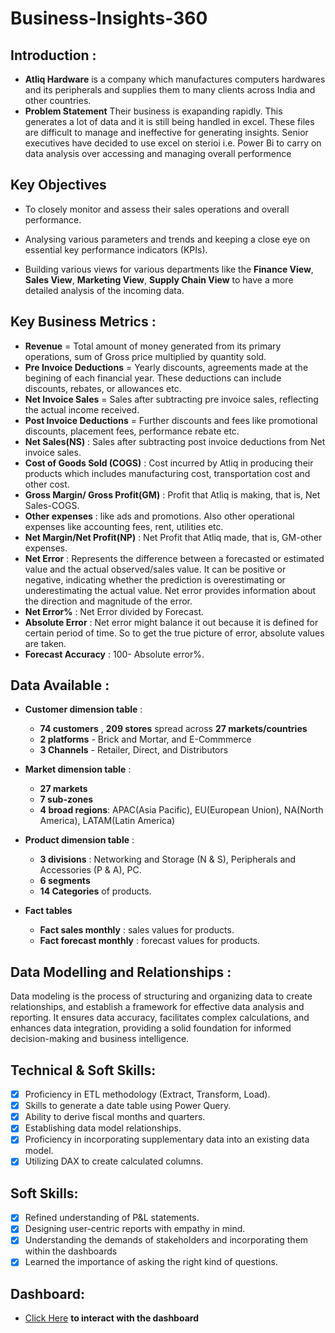 
# Business-Insights-360
## Introduction :


- **Atliq Hardware** is a company which manufactures computers hardwares and its peripherals and supplies them to many clients across India and other countries.
-  **Problem Statement**  Their business is exapanding rapidly. This generates a lot of data and it is still being handled in excel. These files are difficult to manage and ineffective for generating insights. Senior executives have decided to use excel on sterioi i.e. Power Bi to carry on data analysis over accessing and managing overall performence

 ## Key Objectives
 - To closely monitor and assess their sales operations and overall performance.

 - Analysing various parameters and trends and keeping a close eye on essential key performance indicators (KPIs).

 - Building various views for various departments like the **Finance View**, **Sales View**, **Marketing View**, **Supply Chain View** to have a more detailed analysis of the incoming data.

## Key Business Metrics :

- **Revenue** =  Total amount of money generated from its primary operations, sum of Gross price multiplied by quantity sold.
- **Pre Invoice Deductions** = Yearly discounts, agreements made at the begining of each financial year. These deductions can include discounts, rebates, or allowances etc.
- **Net Invoice Sales** = Sales after subtracting pre invoice sales, reflecting the actual income received.
- **Post Invoice Deductions** = Further discounts and fees like promotional discounts, placement fees, performance rebate etc.
- **Net Sales(NS)** : Sales after subtracting post invoice deductions from Net invoice sales.
- **Cost of Goods Sold (COGS)** : Cost incurred by Atliq in producing their products which includes manufacturing cost, transportation cost and other cost.
- **Gross Margin/ Gross Profit(GM)** : Profit that Atliq is making, that is, Net Sales-COGS.
- **Other expenses** : like ads and promotions. Also other operational expenses like accounting fees, rent, utilities etc.
- **Net Margin/Net Profit(NP)** : Net Profit that Atliq made, that is, GM-other expenses.
- **Net Error** : Represents the difference between a forecasted or estimated value and the actual observed/sales value. It can be positive or negative, indicating whether the prediction is overestimating or underestimating the actual value. Net error provides information about the direction and magnitude of the error.
- **Net Error%** : Net Error divided by Forecast.
- **Absolute Error** : Net error might balance it out because it is defined for certain period of time. So to get the true picture of error, absolute values are taken.
- **Forecast Accuracy** : 100- Absolute error%.

## Data Available :
- **Customer dimension table** :
    - **74 customers** , **209 stores** spread across **27 markets/countries**
    - **2 platforms** - Brick and Mortar, and E-Commmerce
    - **3 Channels** - Retailer, Direct, and Distributors

- **Market dimension table** :
    - **27 markets**
    - **7 sub-zones**
    - **4 broad regions**: APAC(Asia Pacific), EU(European Union), NA(North America), LATAM(Latin America)

- **Product dimension table** :
    - **3 divisions** : Networking and Storage (N & S), Peripherals and Accessories (P & A), PC.
    - **6 segments**
    - **14 Categories** of products.

- **Fact tables**
    - **Fact sales monthly** : sales values for products.
    - **Fact forecast monthly** : forecast values for products.

## Data Modelling and Relationships :
Data modeling is the process of structuring and organizing data to create relationships, and establish a framework for effective data analysis and reporting. It ensures data accuracy, facilitates complex calculations, and enhances data integration, providing a solid foundation for informed decision-making and business intelligence.

## Technical & Soft Skills:
- [x]	Proficiency in ETL methodology (Extract, Transform, Load).
- [x]	Skills to generate a date table using Power Query.
- [x]	Ability to derive fiscal months and quarters.
- [x]	Establishing data model relationships.
- [x]	Proficiency in incorporating supplementary data into an existing data model.
- [x]	Utilizing DAX to create calculated columns.

## Soft Skills:
- [x]	Refined understanding of P&L statements.
- [x]	Designing user-centric reports with empathy in mind.
- [x]	Understanding the demands of stakeholders and incorporating them within the dashboards
- [x]	Learned the importance of asking the right kind of questions.

## Dashboard:

- [Click Here](https://app.powerbi.com/view?r=eyJrIjoiN2EyYTQyMzItOTczYi00NGJjLTgyZTEtY2JkNGRlYjAwOGIxIiwidCI6ImM2ZTU0OWIzLTVmNDUtNDAzMi1hYWU5LWQ0MjQ0ZGM1YjJjNCJ9&pageName=ReportSection03345c52ebd459764723) **to interact with the dashboard**

